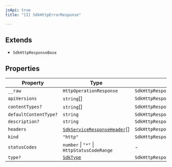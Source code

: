 ```yaml
---
jsApi: true
title: "[I] SdkHttpErrorResponse"

---
```

## Extends

- `SdkHttpResponseBase`

## Properties

| Property | Type | Inherited from |
| ------ | ------ | ------ |
| `__raw` | `HttpOperationResponse` | `SdkHttpResponseBase.__raw` |
| `apiVersions` | `string`[] | `SdkHttpResponseBase.apiVersions` |
| `contentTypes?` | `string`[] | `SdkHttpResponseBase.contentTypes` |
| `defaultContentType?` | `string` | `SdkHttpResponseBase.defaultContentType` |
| `description?` | `string` | `SdkHttpResponseBase.description` |
| `headers` | [`SdkServiceResponseHeader`](SdkServiceResponseHeader.md)[] | `SdkHttpResponseBase.headers` |
| `kind` | `"http"` | `SdkHttpResponseBase.kind` |
| `statusCodes` | `number` \| `"*"` \| `HttpStatusCodeRange` | - |
| `type?` | [`SdkType`](../type-aliases/SdkType.md) | `SdkHttpResponseBase.type` |
